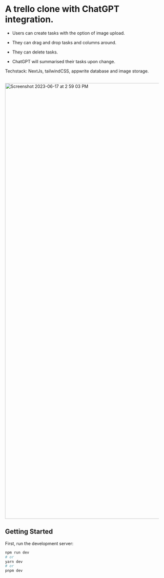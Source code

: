 # A trello clone with ChatGPT integration.

* Users can create tasks with the option of image upload. 

* They can drag and drop tasks and columns around. 

* They can delete tasks. 

* ChatGPT will summarised their tasks upon change.


Techstack: NextJs, tailwindCSS, appwrite database and image storage.

<br/>

<img width="1422" alt="Screenshot 2023-06-17 at 2 59 03 PM" src="https://github.com/wenghaishi/trello-clone-NextJS/assets/74546450/27f7b533-722a-4f41-a8e0-832cc05231be">


## Getting Started

First, run the development server:

```bash
npm run dev
# or
yarn dev
# or
pnpm dev
```


